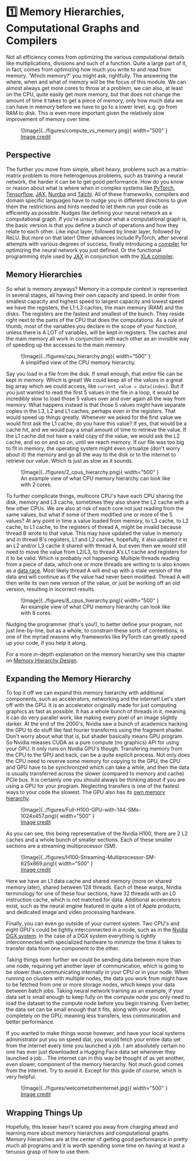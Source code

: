 # 1️⃣ Memory Hierarchies, Computational Graphs and Compilers
Not all efficiency comes from optimizing the various computational details like multiplications, divisions
and such of a function.
Quite a large part of it, in fact, comes from optimizing how much you write to and read from memory.
'Which memory?' you might ask, rightfully. The answering the where, when and what of memory will be
the focus of this module. We can almost always get more cores to throw at a problem, we can also,
at least on the CPU, quite easily get more memory, but that does not change the amount of time it takes
to get a piece of memory, only how much data we can have in memory before we have to go to a lower level,
e.g. go from RAM to disk. This is even more important given the relatively slow improvement of memory over time.
<figure markdown>
![Image](../figures/compute_vs_memory.png){ width="500" }
<figcaption>
<a href="https://www.cs.umd.edu/~meesh/411/CA-online/chapter/memory-hierarchy-design-basics/index.html">
Image credit</a>
</figcaption>
</figure>

## Perspective
The further you move from simple, albeit heavy, problems such as a matrix-matrix problem to more heterogenous
problems, such as training a neural network, the harder it can be to get good performance. How do you know or
reason about what is where when in complex systems like
[PyTorch](https://pytorch.org/), [Tensorflow](https://www.tensorflow.org/),
[JAX](https://jax.readthedocs.io/en/latest/), [Numba](https://numba.pydata.org/) and
[Taichi](https://www.taichi-lang.org/). All of these frameworks, compilers and domain specific languages have to
nudge you in different directions to give them the restrictions and hints needed to let them run your code
as efficiently as possible. Nudges like defining your neural network as a computational graph. If you're unsure
about what a computational graph is, the basic version is that you define a bunch of operations and how they relate
to each other. Like input layer, followed by linear layer, followed by ReLU. But more on that later! Other advances
include PyTorch, after several attempts with various degrees of success, finally introducing a
[compiler](https://pytorch.org/tutorials/intermediate/torch_compile_tutorial.html) for optimizing the
neural network you just defined.
Or the functional programming style used by
[JAX](https://jax.readthedocs.io/en/latest/notebooks/Common_Gotchas_in_JAX.html) in conjunction with
the [XLA compiler](https://www.tensorflow.org/xla).

## Memory Hierarchies
So what is memory anyways? Memory in a compute context is represented in several stages, all having
their own capacity and speed.
In order from smallest capacity and highest speed to largest capacity and lowest speed we have
the registers, the L1-L3 caches, the main memory (RAM) and the disks.
The registers are the fastest and smallest of the bunch. They reside right next to the parts of
the CPU that does the computations.
As a rule of thumb, most of the variables you declare in the scope of your function, unless
there is A LOT of variables, will be kept in registers. The caches and the main memory all work
in conjunction with each other as an invisible way of speeding up the accesses to the main memory.

<figure markdown>
![Image](../figures/cpu_hierarchy.png){ width="500" }
<figcaption>
A simplified view of the CPU memory hierarchy.
</figcaption>
</figure>

Say you load in a file from the disk. If small enough, that entire file can be kept in memory.
Which is great! We could keep all of the values in a great big array which we
could access, like ```current_value = data[index]```. But if you just wanted to read the first 5 values in the file
in a loop, it would be incredibly slow to load those 5 values over and over again all the way from memory.
What happens instead is that those 5 values might have separate copies in the L3, L2 and L1 caches, perhaps even in
the registers. That would speed up things greatly. Whenever we asked for the first value we would first ask the
L1 cache, do you have this value? If yes, that would be a cache hit, and we would pay a small amount of time to
retrieve the value. If the L1 cache did not have a valid copy of the value, we would ask the L2 cache, and so on
and so on, until we reach memory. If our file was too big to fit in memory, the operating system might even
virtualize (don't worry about it) the memory and go all the way to the disk or to the internet to retrieve our value.
Which is just as slow as it sounds.

<figure markdown>
![Image](../figures/2_cpus_hierarchy.png){ width="500" }
<figcaption>
An example view of what CPU memory hierarchy can look like with 2 cores.
</figcaption>
</figure>

To further complicate things, multicore CPU's have each CPU sharing the disk, memory and L3 cache, sometimes they also share
the L2 cache with a few other CPUs.
We are also at risk of each core not just reading from the same values, but what if some of them modified
one or more of the 5 values? At any point in time a value loaded from memory, to L3 cache, to L2 cache, to L1 cache,
to the registers of thread A, might be invalid because thread B wrote to that value. This may have updated
the value in memory and in thread B's registers, L1 and L2 caches, hopefully, it also updated it in an
L2 and/or L3 cache it shared with thread A, but even then we would still need to move the value from
L2/L3, to thread A's L1 cache and registers for it to be valid. Which is probably not happening.
Multiple threads reading from a piece of data, which one or more threads are writing to is also known as a
[data race](https://www.brainkart.com/article/Data-Races_9445/).
Most likely thread A will end up with a stale version of the data and will continue as if the value
had never been modified.
Thread A will then write its own new version of the value, or just be working off an old version, resulting in
incorrect results.

<figure markdown>
![Image](../figures/8_cpus_hierarchy.png){ width="500" }
<figcaption>
An example view of what CPU memory hierarchy can look like with 8 cores.
</figcaption>
</figure>

Nudging the programmer (that's you!), to better define your program, not just line-by-line, but as a whole,
to constrain these sorts of contentions, is one of the myriad reasons why
frameworks like PyTorch can greatly speed up your code, if you help it along.

For a more in-depth explanation on the memory hierarchy see this chapter on
[Memory Hierarchy Design](https://www.cs.umd.edu/~meesh/411/CA-online/chapter/memory-hierarchy-design-basics/index.html).

## Expanding the Memory Hierarchy
To top it off we can expand this memory hierarchy with additional components, such as accelerators, networking
and the internet!
Let's start off with the GPU. It is an accelerator originally made for just computing graphics as fast as
possible. It has a whole bunch of threads in it, meaning it can do very parallel work, like making every pixel
of an image slightly darker. At the end of the 2000's, Nvidia saw a bunch of academics hacking the GPU to do
stuff like fast fourier transforms using the fragment shader. Don't worry about what that is, but shader
basically means GPU program. So Nvidia releases CUDA as a pure compute (no graphics) API for using your GPU.
It only runs on Nvidia GPU's though. Transfering memory from the CPU to the GPU and back, can be a
quite explicit process. Not only does the CPU need to reserve some memory for copying to the GPU,
the CPU and GPU have to be synchronized which can take a while, and then the data is usually transferred
across the slower (compared to memory and cache) PCIe bus. It is certainly one you should always be thinking
about if you are using a GPU for your program. Neglecting transfers is one of the fastest ways to your code
the slowest. The GPU also has its
[own memory hierarchy](https://developer.nvidia.com/blog/nvidia-hopper-architecture-in-depth/).

<figure markdown>
![Image](../figures/Full-H100-GPU-with-144-SMs-1024x457.png){ width="500" }
<figcaption>
<a href="https://developer.nvidia.com/blog/nvidia-hopper-architecture-in-depth/">
Image credit </a>
</figcaption>
</figure>

As you can see, this being representative of the Nvidia H100, there are 2 L2 caches and a
whole bunch of smaller sections. Each of these smaller sections are a streaming multiprocessor (SM).

<figure markdown>
![Image](../figures/H100-Streaming-Multiprocessor-SM-625x869.png){ width="500" }
<figcaption>
<a href="https://developer.nvidia.com/blog/nvidia-hopper-architecture-in-depth/">
Image credit </a>
</figcaption>
</figure>

Here we have an L1 data cache and shared memory (more on shared memory later), shared between 128 threads.
Each of these warps, Nvidia terminology for one of these four sections, have 32 threads with an L0 instruction
cache, which is not matched for data. Additional accelerators exist, such as the neural engine featured in
quite a lot of Apple products, and dedicated image and video processing hardware.

Finally, you can even go outside of your current system. Two CPU's and eight GPU's could be tightly
interconnected in a node, such as in the
[Nvidia DGX system](https://www.nvidia.com/en-us/data-center/dgx-a100/). In the case of a DGX system
everything is tightly interconnected with specialized hardware to minimize the time it takes to
transfer data from one component to the other.

Taking things even further we could be sending data between more than one node, requiring yet another layer of
communication, which is going to be slower than communicating internally in your CPU or in your node.
When running on clusters with multiple nodes, the data you work from might have to be fetched from one
or more storage nodes, which keeps your data between batch jobs. Taking neural network training as an example,
if your data set is small enough to keep fully on the compute node you only need to load the dataset to the
compute node before you begin training. Even better, the data set can be small enough that it fits, along
with your model, completely on the GPU, meaning less transfers, less communication and better performance.

If you wanted to make things worse however, and have your local systems administrator put you on speed dial,
you would fetch your entire data set from the internet every time you launched a job. I am absolutely
certain no one has ever just downloaded a Hugging Face data set whenever they launched a job...
The internet can in this way be thought of as yet another, even slower, component of the memory hierarchy.
Not much good comes from the internet. Try to avoid it. Except for this guide of course, which is very helpful.

<figure markdown>
![Image](../figures/welcometotheinternet.jpg){ width="500" }
<figcaption>
<a href="http://www.quickmeme.com/meme/3rmoyk">
Image credit </a>
</figcaption>
</figure>

## Wrapping Things Up
Hopefully, this teaser hasn't scared you away from charging ahead and learning more about memory hierarchies
and computational graphs. Memory hierarchies are at the center of getting good performance in pretty much
all programs and it is worth spending some time on having at least a tenuous grasp of how to use them.
